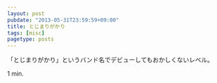 ```yaml
---
layout: post
pubdate: "2013-05-31T23:59:59+09:00"
title: とじまりがかり
tags: [misc]
pagetype: posts
---
```

「とじまりがかり」というバンド名でデビューしてもおかしくないレベル。

1 min.
